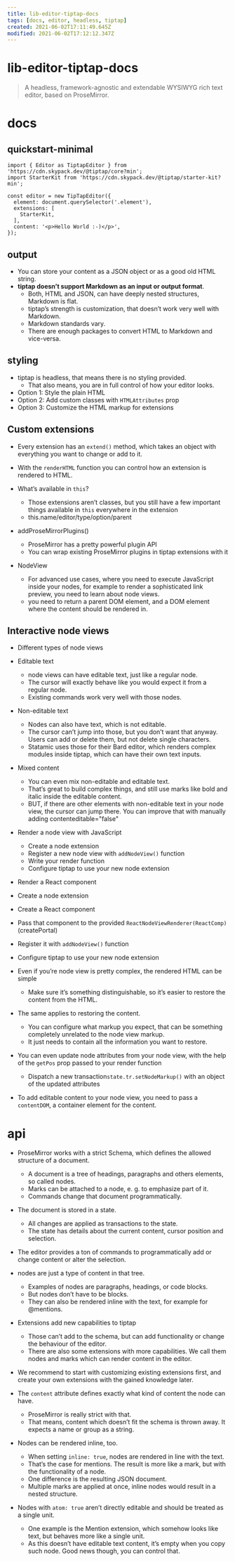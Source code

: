 ```yaml
---
title: lib-editor-tiptap-docs
tags: [docs, editor, headless, tiptap]
created: 2021-06-02T17:11:49.645Z
modified: 2021-06-02T17:12:12.347Z
---
```


# lib-editor-tiptap-docs

> A headless, framework-agnostic and extendable WYSIWYG rich text editor, based on ProseMirror.

# docs

## quickstart-minimal

```JS
import { Editor as TiptapEditor } from 'https://cdn.skypack.dev/@tiptap/core?min';
import StarterKit from 'https://cdn.skypack.dev/@tiptap/starter-kit?min';

const editor = new TipTapEditor({
  element: document.querySelector('.element'),
  extensions: [
    StarterKit,
  ],
  content: '<p>Hello World :-)</p>',
});
```

## output

- You can store your content as a JSON object or as a good old HTML string.
- **tiptap doesn’t support Markdown as an input or output format**. 
  - Both, HTML and JSON, can have deeply nested structures, Markdown is flat.
  - tiptap’s strength is customization, that doesn’t work very well with Markdown.
  - Markdown standards vary.
  - There are enough packages to convert HTML to Markdown and vice-versa.

## styling

- tiptap is headless, that means there is no styling provided. 
  - That also means, you are in full control of how your editor looks. 
- Option 1: Style the plain HTML
- Option 2: Add custom classes with `HTMLAttributes` prop
- Option 3: Customize the HTML markup for extensions

## Custom extensions

- Every extension has an `extend()` method, which takes an object with everything you want to change or add to it.
- With the `renderHTML` function you can control how an extension is rendered to HTML.

- What’s available in `this`?
  - Those extensions aren’t classes, but you still have a few important things available in `this` everywhere in the extension
  - this.name/editor/type/option/parent

- addProseMirrorPlugins()
  - ProseMirror has a pretty powerful plugin API
  - You can wrap existing ProseMirror plugins in tiptap extensions with it

- NodeView
  - For advanced use cases, where you need to execute JavaScript inside your nodes, for example to render a sophisticated link preview, you need to learn about node views.
  - you need to return a parent DOM element, and a DOM element where the content should be rendered in. 

## Interactive node views

- Different types of node views
- Editable text
  - node views can have editable text, just like a regular node. 
  - The cursor will exactly behave like you would expect it from a regular node. 
  - Existing commands work very well with those nodes.
- Non-editable text
  - Nodes can also have text, which is not editable. 
  - The cursor can’t jump into those, but you don’t want that anyway. Users can add or delete them, but not delete single characters.
  - Statamic uses those for their Bard editor, which renders complex modules inside tiptap, which can have their own text inputs.
- Mixed content
  - You can even mix non-editable and editable text. 
  - That’s great to build complex things, and still use marks like bold and italic inside the editable content.
  - BUT, if there are other elements with non-editable text in your node view, the cursor can jump there. You can improve that with manually adding contenteditable="false" 

- Render a node view with JavaScript
  - Create a node extension
  - Register a new node view with `addNodeView()` function
  - Write your render function
  - Configure tiptap to use your new node extension

- Render a React component
- Create a node extension
- Create a React component
- Pass that component to the provided `ReactNodeViewRenderer(ReactComp)` (createPortal)
- Register it with `addNodeView()` function
- Configure tiptap to use your new node extension

- Even if you’re node view is pretty complex, the rendered HTML can be simple
  - Make sure it’s something distinguishable, so it’s easier to restore the content from the HTML. 
- The same applies to restoring the content. 
  - You can configure what markup you expect, that can be something completely unrelated to the node view markup. 
  - It just needs to contain all the information you want to restore.

- You can even update node attributes from your node view, with the help of the `getPos` prop passed to your render function
  - Dispatch a new transaction`state.tr.setNodeMarkup()` with an object of the updated attributes
- To add editable content to your node view, you need to pass a `contentDOM`, a container element for the content.
# api
- ProseMirror works with a strict Schema, which defines the allowed structure of a document. 
  - A document is a tree of headings, paragraphs and others elements, so called nodes. 
  - Marks can be attached to a node, e. g. to emphasize part of it. 
  - Commands change that document programmatically.

- The document is stored in a state. 
  - All changes are applied as transactions to the state. 
  - The state has details about the current content, cursor position and selection. 

- The editor provides a ton of commands to programmatically add or change content or alter the selection.

- nodes are just a type of content in that tree. 
  - Examples of nodes are paragraphs, headings, or code blocks. 
  - But nodes don’t have to be blocks. 
  - They can also be rendered inline with the text, for example for @mentions.

- Extensions add new capabilities to tiptap
  - Those can’t add to the schema, but can add functionality or change the behaviour of the editor.
  - There are also some extensions with more capabilities. We call them nodes and marks which can render content in the editor.
- We recommend to start with customizing existing extensions first, and create your own extensions with the gained knowledge later.

- The `content` attribute defines exactly what kind of content the node can have. 
  - ProseMirror is really strict with that. 
  - That means, content which doesn’t fit the schema is thrown away. It expects a name or group as a string. 

- Nodes can be rendered inline, too. 
  - When setting `inline: true`, nodes are rendered in line with the text. 
  - That’s the case for mentions. The result is more like a mark, but with the functionality of a node. 
  - One difference is the resulting JSON document. 
  - Multiple marks are applied at once, inline nodes would result in a nested structure.

- Nodes with `atom: true` aren’t directly editable and should be treated as a single unit.
  - One example is the Mention extension, which somehow looks like text, but behaves more like a single unit. 
  - As this doesn’t have editable text content, it’s empty when you copy such node. Good news though, you can control that. 
